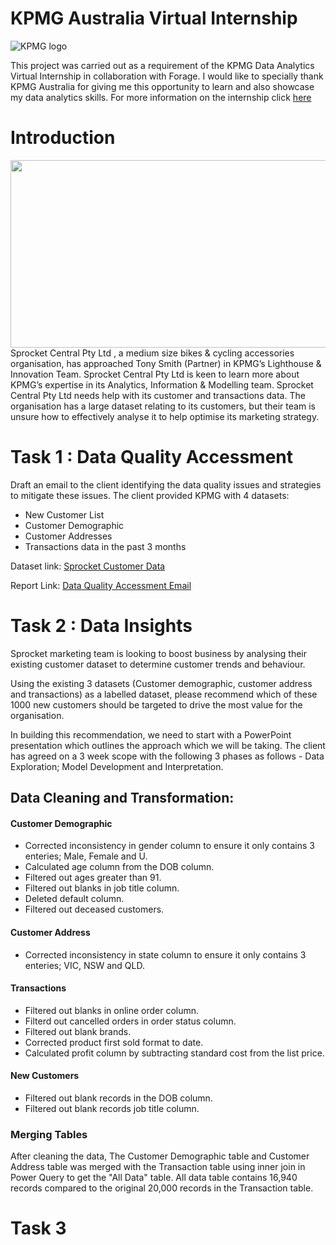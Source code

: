 # KPMG Australia Virtual Internship
![KPMG logo](https://github.com/Mevhare/KPMG-Virtual-Internship/blob/main/Images/KPMG_logo.jpg)

This project was carried out as a requirement of the KPMG Data Analytics Virtual Internship in collaboration with Forage. I would like to specially thank KPMG Australia for giving me this opportunity to learn and also showcase my data analytics skills. For more information on the internship click [here](https://www.theforage.com/virtual-internships/theme/m7W4GMqeT3bh9Nb2c/KPMG-Data-Analytics-Virtual-Internship)

# Introduction
<img src= "https://github.com/Mevhare/KPMG-Virtual-Internship/blob/main/Images/Sprocket_logo.png" width="600" height="300">
Sprocket Central Pty Ltd , a medium size bikes & cycling accessories organisation, has approached Tony Smith (Partner) in KPMG’s Lighthouse & Innovation Team. Sprocket Central Pty Ltd  is keen to learn more about KPMG’s expertise in its Analytics, Information & Modelling team. 
Sprocket Central Pty Ltd needs help with its customer and transactions data. The organisation has a large dataset relating to its customers, but their team is unsure how to effectively analyse it to help optimise its marketing strategy. 


# Task 1 : Data Quality Accessment
Draft an email to the client identifying the data quality issues and strategies to mitigate these issues.
The client provided KPMG with 4 datasets:
- New Customer List
- Customer Demographic 
- Customer Addresses
- Transactions data in the past 3 months

Dataset link: [Sprocket Customer Data](https://github.com/Mevhare/KPMG-Virtual-Internship/blob/main/Data/KPMG_Sprocket_raw_data.xlsx)

Report Link: [Data Quality Accessment Email](https://github.com/Mevhare/KPMG-Virtual-Internship/blob/main/Solution/Task%201/Mevhare_Afe_Report_E-mail.pdf)


# Task 2 : Data Insights
Sprocket marketing team is looking to boost business by analysing their existing customer dataset to determine customer trends and behaviour. 

Using the existing 3 datasets (Customer demographic, customer address and transactions) as a labelled dataset, please recommend which of these 1000 new customers should be targeted to drive the most value for the organisation. 

In building this recommendation, we need to start with a PowerPoint presentation which outlines the approach which we will be taking. The client has agreed on a 3 week scope with the following 3 phases as follows - Data Exploration; Model Development and Interpretation.

## Data Cleaning and Transformation:

#### Customer Demographic
- Corrected inconsistency in gender column to ensure it only contains 3 enteries; Male, Female and U.
- Calculated age column from the DOB column.
- Filtered out ages greater than 91.
- Filtered out blanks in job title column.
- Deleted default column.
- Filtered out deceased customers.

#### Customer Address
- Corrected inconsistency in state column to ensure it only contains 3 enteries; VIC, NSW and QLD.

#### Transactions
- Filtered out blanks in online order column.
- Filterd out cancelled orders in order status column.
- Filtered out blank brands.
- Corrected product first sold format to date.
- Calculated profit column by subtracting standard cost from the list price.

#### New Customers
- Filtered out blank records in the DOB column.
- Filtered out blank records job title column.

### Merging Tables
After cleaning the data, The Customer Demographic table and Customer Address table was merged with the Transaction table using inner join in Power Query to get the "All Data" table. All data table contains 16,940 records compared to the original 20,000 records in the Transaction table.


# Task 3
 
